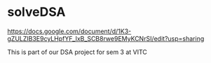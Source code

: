 # solveDSA


https://docs.google.com/document/d/1K3-gZULZIB3E9cyLHpfYF_IxB_SCB8rwe9EMyKCNrSI/edit?usp=sharing


This is part of our DSA project for sem 3 at VITC
